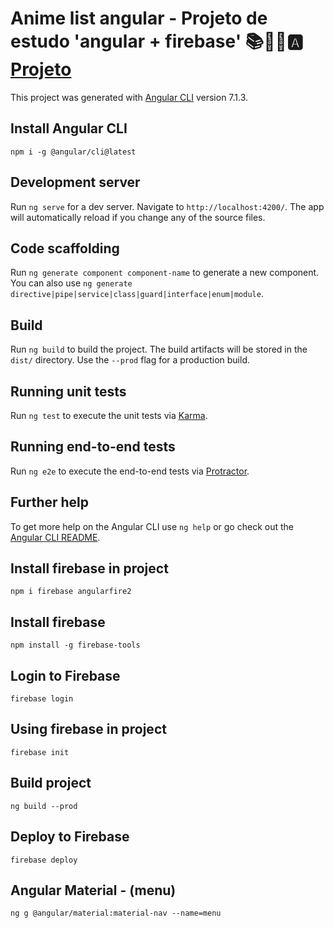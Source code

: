 # Anime list angular - Projeto de estudo 'angular + firebase'  📚📑🔥🅰️ [Projeto](https://anime-list-angular.firebaseapp.com/)

This project was generated with [Angular CLI](https://github.com/angular/angular-cli) version 7.1.3.

## Install Angular CLI
`npm i -g @angular/cli@latest`

## Development server

Run `ng serve` for a dev server. Navigate to `http://localhost:4200/`. The app will automatically reload if you change any of the source files.

## Code scaffolding

Run `ng generate component component-name` to generate a new component. You can also use `ng generate directive|pipe|service|class|guard|interface|enum|module`.

## Build

Run `ng build` to build the project. The build artifacts will be stored in the `dist/` directory. Use the `--prod` flag for a production build.

## Running unit tests

Run `ng test` to execute the unit tests via [Karma](https://karma-runner.github.io).

## Running end-to-end tests

Run `ng e2e` to execute the end-to-end tests via [Protractor](http://www.protractortest.org/).

## Further help

To get more help on the Angular CLI use `ng help` or go check out the [Angular CLI README](https://github.com/angular/angular-cli/blob/master/README.md).


## Install firebase in project
`npm i firebase angularfire2`

## Install firebase
`npm install -g firebase-tools`

## Login to Firebase
`firebase login`

## Using firebase in project
`firebase init`

## Build project
`ng build --prod`

## Deploy to Firebase
`firebase deploy`

## Angular Material - (menu)
`ng g @angular/material:material-nav --name=menu`

